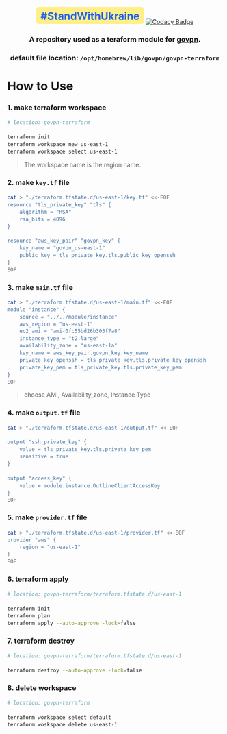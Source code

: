 <div align="center">

[![Stand With Ukraine](https://raw.githubusercontent.com/vshymanskyy/StandWithUkraine/main/badges/StandWithUkraine.svg)](https://stand-with-ukraine.pp.ua)
[![Codacy Badge](https://app.codacy.com/project/badge/Grade/a210d5f102d142679daae01b0a8e98e0)](https://www.codacy.com/gh/ghdwlsgur/govpn-terraform/dashboard?utm_source=github.com&utm_medium=referral&utm_content=ghdwlsgur/govpn-terraform&utm_campaign=Badge_Grade)

### A repository used as a teraform module for [govpn](https://github.com/ghdwlsgur/govpn).

### default file location: `/opt/homebrew/lib/govpn/govpn-terraform`

</div>

# How to Use

### 1. make terraform workspace

```bash
# location: govpn-terraform

terraform init
terraform workspace new us-east-1
terraform workspace select us-east-1
```

> The workspace name is the region name.

### 2. make `key.tf` file

```bash
cat > "./terraform.tfstate.d/us-east-1/key.tf" <<-EOF
resource "tls_private_key" "tls" {
    algorithm = "RSA"
    rsa_bits = 4096
}

resource "aws_key_pair" "govpn_key" {
    key_name = "govpn_us-east-1"
    public_key = tls_private_key.tls.public_key_openssh
}
EOF
```

### 3. make `main.tf` file

```bash
cat > "./terraform.tfstate.d/us-east-1/main.tf" <<-EOF
module "instance" {
    source = "../../module/instance"
    aws_region = "us-east-1"
    ec2_ami = "ami-0fc55bd26b303f7a8"
    instance_type = "t2.large"
    availability_zone = "us-east-1a"
    key_name = aws_key_pair.govpn_key.key_name
    private_key_openssh = tls_private_key.tls.private_key_openssh
    private_key_pem = tls_private_key.tls.private_key_pem
}
EOF
```

> choose AMI, Availability_zone, Instance Type

### 4. make `output.tf` file

```bash
cat > "./terraform.tfstate.d/us-east-1/output.tf" <<-EOF

output "ssh_private_key" {
    value = tls_private_key.tls.private_key_pem
    sensitive = true
}

output "access_key" {
    value = module.instance.OutlineClientAccessKey
}
EOF
```

### 5. make `provider.tf` file

```bash
cat > "./terraform.tfstate.d/us-east-1/provider.tf" <<-EOF
provider "aws" {
    region = "us-east-1"
}
EOF
```

### 6. terraform apply

```bash
# location: govpn-terraform/terraform.tfstate.d/us-east-1

terraform init
terraform plan
terraform apply --auto-approve -lock=false
```

### 7. terraform destroy

```bash
# location: govpn-terraform/terraform.tfstate.d/us-east-1

terraform destroy --auto-approve -lock=false
```

### 8. delete workspace

```bash
# location: govpn-terraform

terraform workspace select default
terraform woskspace delete us-east-1
```
